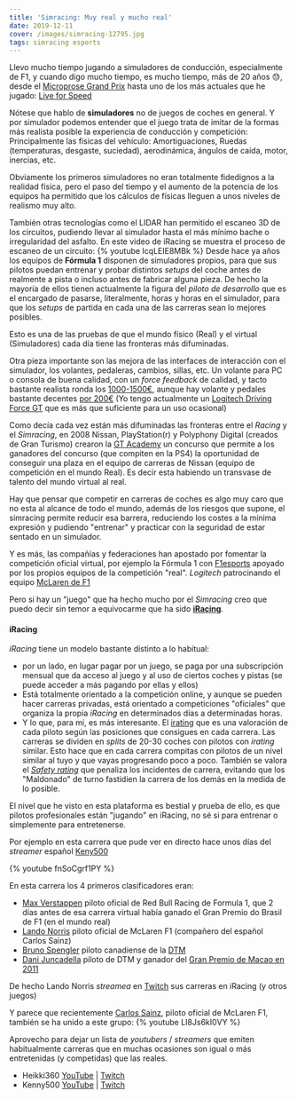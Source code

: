 ```yaml
---
title: 'Simracing: Muy real y mucho real'
date: 2019-12-11
cover: /images/simracing-12795.jpg
tags: simracing esports
---
```

Llevo mucho tiempo jugando a simuladores de conducción, especialmente de F1, y cuando digo mucho tiempo, es mucho tiempo, más de 20 años :sweat:, desde el [Microprose Grand Prix](https://www.youtube.com/watch?v=qATaCWHLAxw) hasta uno de los más actuales que he jugado: [Live for Speed](https://www.lfs.net/)

Nótese que hablo de **simuladores** no de juegos de coches en general. Y por simulador podemos entender que el juego trata de imitar de la formas más realista posible la experiencia de conducción y competición: Principalmente las físicas del vehículo: Amortiguaciones, Ruedas (temperaturas, desgaste, suciedad), aerodinámica, ángulos de caída, motor, inercias, etc.

Obviamente los primeros simuladores no eran totalmente fidedignos a la realidad física, pero el paso del tiempo y el aumento de la potencia de los equipos ha permitido que los cálculos de físicas lleguen a unos niveles de realismo muy alto.

También otras tecnologías como el LIDAR han permitido el escaneo 3D de los circuitos, pudiendo llevar al simulador hasta el más mínimo bache o irregularidad del asfalto. En este video de iRacing se muestra el proceso de escaneo de un circuito: {% youtube IcqLEIE8MBk %}
Desde hace ya años los equipos de **Fórmula 1** disponen de simuladores propios, para que sus pilotos puedan entrenar y probar distintos _setups_ del coche antes de realmente a pista o incluso antes de fabricar alguna pieza. De hecho la mayoría de ellos tienen actualmente la figura del *piloto de desarrollo* que es el encargado de pasarse, literalmente, horas y horas en el simulador, para que los _setups_ de partida en cada una de las carreras sean lo mejores posibles.

Esto es una de las pruebas de que el mundo físico (Real) y el virtual (Simuladores) cada día tiene las fronteras más difuminadas.

Otra pieza importante son las mejora de las interfaces de interacción con el simulador, los volantes, pedaleras, cambios, sillas, etc. Un volante para PC o consola de buena calidad, con un _force feedback_ de calidad, y tacto bastante realista ronda los [1000-1500€](https://fanatec.com/eu-en/bundles/forza-motorsport-wheel-bundle-for-xbox-one-pc), aunque hay volante y pedales bastante decentes [por 200€](https://www.amazon.es/Logitech-G29-Simulaci%C3%B3n-incluidos-Compatible/dp/B00YUIM2J0/ref=pd_sbs_147_img_0/259-9260620-8775035?_encoding=UTF8&pd_rd_i=B00YUIM2J0&pd_rd_r=b2f6d2b1-39cf-4bc4-8687-bad7f8eda145&pd_rd_w=LzZHX&pd_rd_wg=IDkKj&pf_rd_p=45c8f3df-c10f-46f2-ac72-29f4fe8ecc31&pf_rd_r=JDDVAGW3XAAFX129NF5W&psc=1&refRID=JDDVAGW3XAAFX129NF5W) (Yo tengo actualmente un [Logitech Driving Force GT](https://www.pccomponentes.com/logitech-driving-force-gt-pc-ps3-ps2) que es más que suficiente para un uso ocasional)

Como decía cada vez están más difuminadas las fronteras entre el _Racing_ y el _Simracing_, en 2008 Nissan, PlayStation(r) y Polyphony Digital (creados de Gran Turismo) crearon la [GT Academy](https://www.gran-turismo.com/es/academy/) un concurso que permite a los ganadores del concurso (que compiten en la PS4) la oportunidad de conseguir una plaza en el equipo de carreras de Nissan (equipo de competición en el mundo Real). Es decir esta habiendo un transvase de talento del mundo virtual al real.

Hay que pensar que competir en carreras de coches es algo muy caro que no esta al alcance de todo el mundo, además de los riesgos que supone, el simracing permite reducir esa barrera, reduciendo los costes a la mínima expresión y pudiendo "entrenar" y practicar con la seguridad de estar sentado en un simulador.

Y es más, las compañías y federaciones han apostado por fomentar la competición oficial virtual, por ejemplo la Fórmula 1 con [F1esports](https://f1esports.com/) apoyado por los propios equipos de la competición "real". *Logitech* patrocinando el equipo [McLaren de F1](https://es.mclaren.com/racing/patrocinador/logitech/)

Pero si hay un "juego" que ha hecho mucho por el _Simracing_ creo que puedo decir sin temor a equivocarme que ha sido **[iRacing](https://www.iracing.com/)**.

#### iRacing
_iRacing_ tiene un modelo bastante distinto a lo habitual:

* por un lado, en lugar pagar por un juego, se paga por una subscripción mensual que da acceso al juego y al uso de ciertos coches y pistas (se puede acceder a más pagando por ellas y ellos)
* Está totalmente orientado a la competición online, y aunque se pueden hacer carreras privadas, está orientado a competiciones "oficiales" que organiza la propia _iRacing_ en determinados días a determinadas horas.
* Y lo que, para mí, es más interesante. El [irating](https://simracer.es/como-funciona-el-irating/) que es una valoración de cada piloto según las posiciones que consigues en cada carrera. Las carreras se dividen en _splits_ de 20-30 coches con pilotos con _irating_ similar. Esto hace que en cada carrera compitas con pilotos de un nivel similar al tuyo y que vayas progresando poco a poco. También se valora el _[Safety rating](https://simracer.es/como-funciona-el-safety-rating/)_ que penaliza los incidentes de carrera, evitando que los "Maldonado" de turno fastidien la carrera de los demás en la medida de lo posible.

El nivel que he visto en esta plataforma es bestial y prueba de ello, es que pilotos profesionales están "jugando" en iRacing, no sé si para entrenar o simplemente para entretenerse.

Por ejemplo en esta carrera que pude ver en directo hace unos días del _streamer_ español [Keny500](https://www.youtube.com/channel/UCn5KQNxL_WmaM10_KPD4bhw)

{% youtube fnSoCgrf1PY %}

En esta carrera los 4 primeros clasificadores eran:

* [Max Verstappen](https://es.wikipedia.org/wiki/Max_Verstappen) piloto oficial de Red Bull Racing de Formula 1, que 2 días antes de esa carrera virtual había ganado el Gran Premio do Brasil de F1 (en el mundo real)
* [Lando Norris](https://es.wikipedia.org/wiki/Lando_Norris) piloto oficial de McLaren F1 (compañero del español Carlos Sainz)
* [Bruno Spengler](https://es.wikipedia.org/wiki/Bruno_Spengler) piloto canadiense de la [DTM](https://es.wikipedia.org/wiki/Deutsche_Tourenwagen_Masters)
* [Dani Juncadella](https://es.wikipedia.org/wiki/Daniel_Juncadella) piloto de DTM y ganador del [Gran Premio de Macao en 2011](https://es.wikipedia.org/wiki/Gran_Premio_de_Macao_de_2011)

De hecho Lando Norris _streamea_ en [Twitch](https://www.twitch.tv/landonorris) sus carreras en iRacing (y otros juegos)

Y parece que recientemente [Carlos Sainz](https://es.wikipedia.org/wiki/Carlos_Sainz_Jr.), piloto oficial de McLaren F1, también se ha unido a este grupo:
{% youtube LI8Js6kI0VY %}

Aprovecho para dejar un lista de _youtubers_ / _streamers_ que emiten habitualmente carreras que en muchas ocasiones son igual o más entretenidas (y competidas) que las reales.

* Heikki360 [YouTube](https://www.youtube.com/channel/UC3gdaplfyzSr2YjHHwxRhPQ) | [Twitch](https://www.twitch.tv/heikki360es)
* Kenny500 [YouTube](https://www.youtube.com/keny500) | [Twitch](https://www.twitch.tv/keny500)
